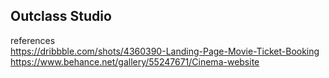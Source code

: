 ## Outclass Studio
references <br/>
https://dribbble.com/shots/4360390-Landing-Page-Movie-Ticket-Booking <br/>
https://www.behance.net/gallery/55247671/Cinema-website

